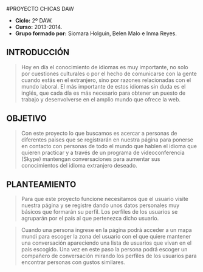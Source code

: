 #PROYECTO CHICAS DAW

+ **Ciclo:** 2º DAW.
+ **Curso:** 2013-2014.
+ **Grupo formado por:** Siomara Holguin, Belen Malo e Inma Reyes.

## INTRODUCCIÓN

> Hoy en día el conocimiento de idiomas es muy importante, no solo por cuestiones culturales o por el hecho de comunicarse
> con la gente cuando estás en el extranjero, sino por razones relacionadas con el mundo laboral. El más importante de estos
> idiomas sin duda es el inglés, que cada día es más necesario para obtener un puesto de trabajo y desenvolverse en el
> amplio mundo que ofrece la web.

## OBJETIVO

> Con este proyecto lo que buscamos es acercar a personas de diferentes paises que se registrarán en nuestra página para
> ponerse en contacto con personas de todo el mundo que hablen el idioma que quieren practicar y a través de un programa 
> de videoconferencia (Skype) mantengan conversaciones para aumentar sus conocimientos del idioma extranjero deseado. 

## PLANTEAMIENTO

> Para que este proyecto funcione necesitamos que el usuario visite nuestra página y se registre dando unos datos 
> personales muy básicos que formarán su perfil. Los perfiles de los usuarios se agruparán por el país al que 
> pertenezca dicho usuario. 

> Cuando una persona ingrese en la página podrá acceder a un mapa mundi para escoger la zona del usuario con el que 
> quiere mantener una conversación apareciendo una lista de usuarios que vivan en el país escogido. Una vez en este 
> paso la persona podrá escoger un compañero de conversación mirando los perfiles de los usuarios para encontrar 
> personas con gustos similares.





